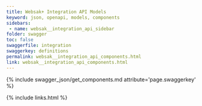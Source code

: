 ```yaml
---
title: Websak+ Integration API Models
keyword: json, openapi, models, components
sidebars:
 - name: websak__integration_api_sidebar
folder: swagger
toc: false
swaggerfile: integration
swaggerkey: definitions
permalink: websak__integration_api_components.html
link: websak__integration_api_components.html
---
```

{% include swagger_json/get_components.md attribute='page.swaggerkey' %}

{% include links.html %}
